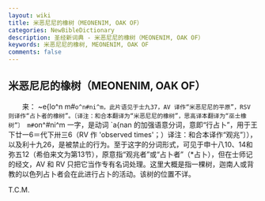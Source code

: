 ```yaml
---
layout: wiki
title: 米恶尼尼的橡树（MEONENIM, OAK OF）
categories: NewBibleDictionary
description: 圣经新词典 - 米恶尼尼的橡树（MEONENIM, OAK OF）
keywords: 米恶尼尼的橡树, MEONENIM, OAK OF
comments: false
---
```


## 米恶尼尼的橡树（MEONENIM, OAK OF）

　　来： ~e{lo^n m#`o^n#ni^m，此片语见于士九37，AV 译作“米恶尼尼的平原”，RSV 则译作“占卜者的橡树”。〔译注：和合本翻译为“米恶尼尼的橡树”，思高译本翻译为“巫士橡树”〕 m#`on^#ni^m 一字，是动词 `a{nan 的加强语意分词，意即“行占卜”，用于王下廿一6＝代下卅三6（RV 作 'observed times'；）译注：和合本译作“观兆”〕），以及利十九26，是被禁止的行为。至于这字的分词形式，可见于申十八10、14和弥五12（希伯来文为第13节），原意指“观兆者”或“占卜者”（*占卜），但在士师记的经文，AV 和 RV 只把它当作专有名词处理。这里大概是指一棵树，迦南人或背教的以色列占卜者会在此进行占卜的活动。该树的位置不详。

T.C.M.









